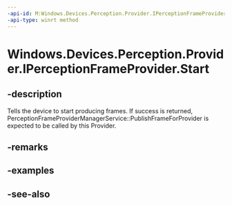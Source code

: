 ----api-id: M:Windows.Devices.Perception.Provider.IPerceptionFrameProvider.Start
-api-type: winrt method
---<!-- Method syntaxpublic void Start()--># Windows.Devices.Perception.Provider.IPerceptionFrameProvider.Start## -descriptionTells the device to start producing frames. If success is returned, PerceptionFrameProviderManagerService::PublishFrameForProvider is expected to be called by this Provider.## -remarks## -examples## -see-also